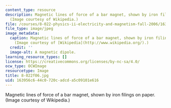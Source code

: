 ```yaml
---
content_type: resource
description: Magnetic lines of force of a bar magnet, shown by iron filings on paper.
  (Image courtesy of Wikipedia.)
file: /courses/8-022-physics-ii-electricity-and-magnetism-fall-2006/163956c644c0720cadcda5c09101e616_8-022f06.jpg
file_type: image/jpeg
image_metadata:
  caption: Magnetic lines of force of a bar magnet, shown by iron filings on paper.
    (Image courtesy of [Wikipedia](http://www.wikipedia.org/).)
  credit: ''
  image-alt: A magnetic dipole.
learning_resource_types: []
license: https://creativecommons.org/licenses/by-nc-sa/4.0/
ocw_type: OCWImage
resourcetype: Image
title: 8-022f06.jpg
uid: 163956c6-44c0-720c-adcd-a5c09101e616
---
```

Magnetic lines of force of a bar magnet, shown by iron filings on paper. (Image courtesy of Wikipedia.)
